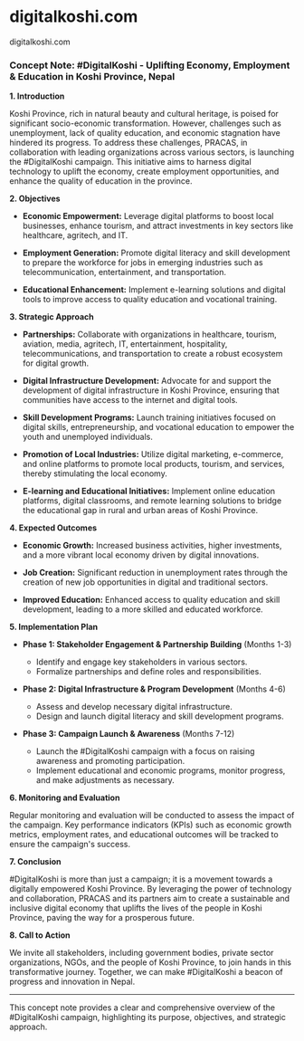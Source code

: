 # digitalkoshi.com
digitalkoshi.com

### Concept Note: #DigitalKoshi - Uplifting Economy, Employment & Education in Koshi Province, Nepal

**1. Introduction**

Koshi Province, rich in natural beauty and cultural heritage, is poised for significant socio-economic transformation. However, challenges such as unemployment, lack of quality education, and economic stagnation have hindered its progress. To address these challenges, PRACAS, in collaboration with leading organizations across various sectors, is launching the #DigitalKoshi campaign. This initiative aims to harness digital technology to uplift the economy, create employment opportunities, and enhance the quality of education in the province.

**2. Objectives**

- **Economic Empowerment:** Leverage digital platforms to boost local businesses, enhance tourism, and attract investments in key sectors like healthcare, agritech, and IT.
  
- **Employment Generation:** Promote digital literacy and skill development to prepare the workforce for jobs in emerging industries such as telecommunication, entertainment, and transportation.
  
- **Educational Enhancement:** Implement e-learning solutions and digital tools to improve access to quality education and vocational training.

**3. Strategic Approach**

- **Partnerships:** Collaborate with organizations in healthcare, tourism, aviation, media, agritech, IT, entertainment, hospitality, telecommunications, and transportation to create a robust ecosystem for digital growth.

- **Digital Infrastructure Development:** Advocate for and support the development of digital infrastructure in Koshi Province, ensuring that communities have access to the internet and digital tools.

- **Skill Development Programs:** Launch training initiatives focused on digital skills, entrepreneurship, and vocational education to empower the youth and unemployed individuals.

- **Promotion of Local Industries:** Utilize digital marketing, e-commerce, and online platforms to promote local products, tourism, and services, thereby stimulating the local economy.

- **E-learning and Educational Initiatives:** Implement online education platforms, digital classrooms, and remote learning solutions to bridge the educational gap in rural and urban areas of Koshi Province.

**4. Expected Outcomes**

- **Economic Growth:** Increased business activities, higher investments, and a more vibrant local economy driven by digital innovations.
  
- **Job Creation:** Significant reduction in unemployment rates through the creation of new job opportunities in digital and traditional sectors.
  
- **Improved Education:** Enhanced access to quality education and skill development, leading to a more skilled and educated workforce.

**5. Implementation Plan**

- **Phase 1: Stakeholder Engagement & Partnership Building** (Months 1-3)
  - Identify and engage key stakeholders in various sectors.
  - Formalize partnerships and define roles and responsibilities.

- **Phase 2: Digital Infrastructure & Program Development** (Months 4-6)
  - Assess and develop necessary digital infrastructure.
  - Design and launch digital literacy and skill development programs.

- **Phase 3: Campaign Launch & Awareness** (Months 7-12)
  - Launch the #DigitalKoshi campaign with a focus on raising awareness and promoting participation.
  - Implement educational and economic programs, monitor progress, and make adjustments as necessary.

**6. Monitoring and Evaluation**

Regular monitoring and evaluation will be conducted to assess the impact of the campaign. Key performance indicators (KPIs) such as economic growth metrics, employment rates, and educational outcomes will be tracked to ensure the campaign's success.

**7. Conclusion**

#DigitalKoshi is more than just a campaign; it is a movement towards a digitally empowered Koshi Province. By leveraging the power of technology and collaboration, PRACAS and its partners aim to create a sustainable and inclusive digital economy that uplifts the lives of the people in Koshi Province, paving the way for a prosperous future. 

**8. Call to Action**

We invite all stakeholders, including government bodies, private sector organizations, NGOs, and the people of Koshi Province, to join hands in this transformative journey. Together, we can make #DigitalKoshi a beacon of progress and innovation in Nepal.

--- 

This concept note provides a clear and comprehensive overview of the #DigitalKoshi campaign, highlighting its purpose, objectives, and strategic approach.

